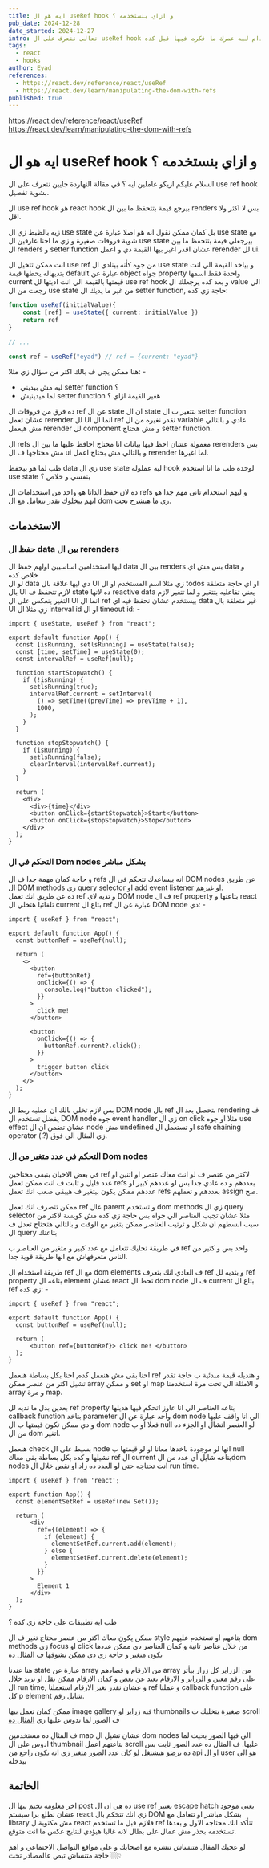 ```yaml
---
title: ايه هو ال useRef hook و ازاي بنستخدمه ؟
pub_date: 2024-12-28
date_started: 2024-12-27
intro: تعالى نتعرف على ال useRef hook و نشوف طرق استخدام ليه عمرك ما فكرت فيها قبل كده
tags:
  - react
  - hooks
author: Eyad
references:
  - https://react.dev/reference/react/useRef
  - https://react.dev/learn/manipulating-the-dom-with-refs
published: true
---
```


https://react.dev/reference/react/useRef 
https://react.dev/learn/manipulating-the-dom-with-refs
# ايه هو ال useRef hook و ازاي بنستخدمه ؟

السلام عليكم ازيكو عاملين ايه ؟ في مقالة النهاردة جايين نتعرف على ال use ref hook بشوية تفصيل. 

ال use ref hook هو react hook بيرجع قيمة بتتحفظ ما بين ال renders بس لا اكثر ولا اقل. 
  
زيه بالظبط زي ال use state بل كمان ممكن نقول انه هو اصلا عبارة عن use state مع شوية فروقات صغيرة و زي ما احنا عارفين ال use state بيرجعلي قيمة بتتحفظ ما بين ال renders و setter function عشان اقدر اغير بيها القيمة دي و اعمل rerender لل ui. 
  
انت ممكن تتخيل ال use ref من جوه كأنه بينادي ال use state و بياخد القيمة الي انت بتديهاله يحطها قيمة default عبارة عن object جواه property واحدة فقط اسمها current قيمتها بالقيمة الي انت اديتها لل use ref hook و بعد كده يرجعلك ال value الي رجعت من ال use state من غير ما يديك ال setter function, حاجة زي كده:
```ts 
function useRef(initialValue){
	const [ref] = useState({ current: initialValue })
	return ref
}

// ...

const ref = useRef("eyad") // ref = {current: "eyad"}
```

هنا ممكن يجي ف بالك اكتر من سؤال زي مثلا: -  
- ليه مش بيديني setter function ؟  
- لما ميدينيش setter function هغير القيمة ازاي ؟  
  
ده فرق من فروقات ال ref عن ال state ان ال state بتتغير ب ال setter function عشان تعمل rerender لل UI انما ال ref نقدر نغيره من ال variable عادي و بالتالي مش هيعمل rerender لل component و مش هحتاج setter function.
  
ال refs معمولة عشان احط فيها بيانات انا محتاج احافظ عليها ما بين ال rerenders بس مش محتاجها ف ال ui و بالتالي مش بحتاج اعمل rerender لما اغيرها.

طب لما هو بيحفظ data زي ال use state ليه عملوله hook لوحده طب ما انا استخدم use state بنفسي و خلاص ؟  
  
ده لان حفظ الداتا هو واحد من استخدامات ال refs و ليهم استخدام تاني مهم جدا هو انهم بيخلوك تقدر تتعامل مع ال dom زي ما هنشرح تحت.

## الاستخدمات

### حفظ ال data بين ال rerenders

ليها استخدامين اساسيين اولهم حفظ ال data بين ال renders بس مش اي data و خلاص كده  
لو ال data دي ليها علاقة بال UI زي مثلا اسم المستخدم او ال todos او اي حاجة متعلقة بال UI لازم تتحفظ ف state  ده لانها reactive data يعني تفاعليه بتتغير و لما تتغير لازم التغير ينعكس على ال UI انما ال ref بيستخدم عشان نحفظ فيه اي data غير متعلقة بال UI زي مثلا ال interval id او ال timeout id: -

```tsx showLineNumbers {11-14}
import { useState, useRef } from "react";

export default function App() {
  const [isRunning, setlsRunning] = useState(false);
  const [time, setTime] = useState(0);
  const intervalRef = useRef(null);

  function startStopwatch() {
    if (!isRunning) {
      setlsRunning(true);
      intervalRef.current = setInterval(
        () => setTime((prevTime) => prevTime + 1),
        1000,
      );
    }
  }

  function stopStopwatch() {
    if (isRunning) {
      setlsRunning(false);
      clearInterval(intervalRef.current);
    }
  }

  return (
    <div>
      <div>{time}</div>
      <button onClick={startStopwatch}>Start</button>
      <button onClick={stopStopwatch}>Stop</button>
    </div>
  );
}

```

### التحكم في ال Dom nodes بشكل مباشر

و حاجة كمان مهمة جدا ف ال refs انه بيساعدك تتحكم في ال DOM nodes عن طريق ال DOM methods زي query selector او add event listener او غيرهم.  
ده عن طريق انك تعمل ref و تديه لاي DOM node ف ال ref property بتاعتها و react تلقائيا هتخلي ال current بتاع ال ref عبارة عن ال DOM node دي: -
``` tsx showLineNumbers {19}
import { useRef } from "react";

export default function App() {
  const buttonRef = useRef(null);

  return (
    <>
      <button
        ref={buttonRef}
        onClick={() => {
          console.log("button clicked");
        }}
      >
        click me!
      </button>
      
      <button
        onClick={() => {
          buttonRef.current?.click();
        }}
      >
        trigger button click
      </button>
    </>
  );
}
```

  
بس لازم تخلي بالك ان عمليه ربط ال DOM node بال ref بتحصل بعد ال rendering ف يفضل تستخدم ال DOM node جوه event handler زي ال on click مثلا او جوه use effect عشان تضمن ان ال node مش undefined او تستعمل ال safe chaining operator (.?) زي المثال الي فوق.

### التحكم في عدد متغير من ال Dom nodes

في بعض الاحيان بنبقى محتاجين ref لاكتر من عنصر ف لو انت معاك عنصر او اتنين او عدد قليل و ثابت ف انت ممكن تعمل refs بعددهم و ده عادي جدا بس لو عددهم كبير او عددهم ممكن يكون بيتغير ف هيبقى صعب انك تعمل refs بعددهم و تعملهم assign صح.  

ممكن تتصرف انك تعمل ref عال parent و تستخدم dom methods زي ال query selector مثلا عشان تجيب العناصر الي جواه بس حاجة زي كده مش كويسة لاكتر من سبب 
ابسطهم ان شكل و ترتيب العناصر ممكن يتغير مع الوقت و بالتالي هتحتاج تعدل ف ال query بتاعتك  
  
في طريقة تخليك تتعامل مع عدد كبير و متغير من العناصر ب ref واحد بس و كتير من الناس متعرفهاش مع انها طريقة قوية جدا.  
  
طريقة استخدام ال ref مع ال dom elements ف العادي انك بتعرف ref و بتديه لل ref property بتاعه ال element عشان react تحط ال dom node ف ال current بتاع ال ref زي كده: -

```tsx hl:7
import { useRef } from "react";

export default function App() {
  const buttonRef = useRef(null);

  return (
	  <button ref={buttonRef}> click me! </button>
  );
}
```
  
احنا بقى مش هنعمل كده, احنا بكل بساطة هنعمل ref و هنديله قيمة مبدئية ب حاجة تقدر تشيل اكتر من عنصر ممكن array و ممكن set او map و الامثلة الي تحت مرة استخدمنا array و مرة map.

بعدين بدل ما نديه لل ref property بتاعه العناصر الي انا عاوز اتحكم فيها هديلها callback function بتاخد parameter واحد عبارة عن ال dom node الي انا واقف عليها و دي ممكن تكون قيمتها ب ال dom node فعلا او ب null لو العنصر اتشال او الجزء ده من ال dom اتغير.
  
هنعمل check بسيط على ال node انها لو موجودة ناخدها معانا او لو قيمتها ب null نشيلها  و كده بكل بساطة بقى معاك ref ال current بتاعه شايل اي عدد من الdom nodes انت تحتاجه حتى لو العدد ده زاد او نقص خلال ال run time.

```tsx
import { useRef } from 'react';

export function App() {
  const elementSetRef = useRef(new Set());

  return (
      <div
        ref={(element) => {
          if (element) {
            elementSetRef.current.add(element);
          } else {
            elementSetRef.current.delete(element);
          }
        }}
      >
        Element 1
      </div>
  );
}
```
  
طب ايه تطبيقات على حاجة زي كده ؟  

ممكن يكون معاك اكتر من عنصر محتاج تغير ف ال style بتاعهم او تستخدم عليهم dom methods زي focus او click من خلال عناصر تانية و كمان العناصر دي ممكن عددها يكون متغير و حاجة زي دي ممكن تشوفها ف [المثال ده](https://codesandbox.io/p/sandbox/use-ref-callback-example-shmvxh?file=%2Fsrc%2Findex.js)   
  
هنا عندنا state عبارة عن array من الارقام و قصادهم array من الزراير كل زرار بيأثر على رقم معين و الزراير و الارقام بعيد عن بعض و كمان الارقام ممكن تقل او تزيد خلال ال run time, و عشان نقدر نغير الارقام استعملنا ref و عملنا callback function على كل p element شايل رقم.
  
ممكن كمان تعمل بيها image gallery فيه زراير او thumbnails صغيرة بتخليك ت scroll ف الصور لما تدوس عليها زي [المثال ده](https://codesandbox.io/p/sandbox/use-ref-callback-example-2-8kqsng)

ف المثال ده مستخدمين map عشان تشيل ال dom nodes الي فيها الصور بحيث لما ادوس على ال thumbnail بتاعتهم اعمل scroll عليها. ف المثال ده عدد الصور ثابت بس ده برضو هيشتغل لو كان عدد الصور متغير زي انه يكون راجع من api او ال user هو الي بيدخله

## الخاتمة

اخر معلومة نختم بيها ال post ده هي ان ال use ref يعتبر escape hatch يعني موجود عشان نطلع برا سيستم react زي انك تتحكم بال DOM بشكل مباشر او تتعامل مع library مش مكتوبة ل react فلازم قبل ما تستخدم ref تتأكد انك محتاجه الاول و بعدها تستخدمه بحذر مش عمال على بطال لانه غالبا هيؤدي لنتايج عكس ما انت متوقع.

لو عجبك المقال متنساش تنشره مع اصحابك و على مواقع التواصل الاجتماعي و اهم حاجة متنساش تبص عالمصادر تحت 👇🏼

